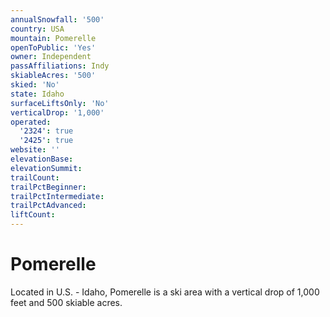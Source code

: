 ```yaml
---
annualSnowfall: '500'
country: USA
mountain: Pomerelle
openToPublic: 'Yes'
owner: Independent
passAffiliations: Indy
skiableAcres: '500'
skied: 'No'
state: Idaho
surfaceLiftsOnly: 'No'
verticalDrop: '1,000'
operated:
  '2324': true
  '2425': true
website: ''
elevationBase:
elevationSummit:
trailCount:
trailPctBeginner:
trailPctIntermediate:
trailPctAdvanced:
liftCount:
---
```



# Pomerelle

Located in U.S. - Idaho, Pomerelle is a ski area with a vertical drop of 1,000 feet and 500 skiable acres.
